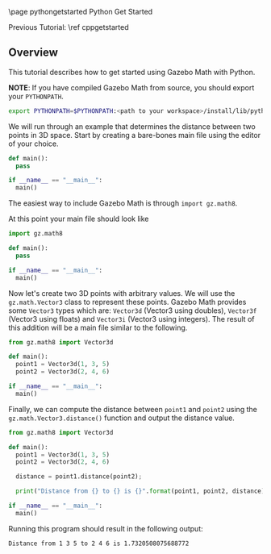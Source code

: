 \page pythongetstarted Python Get Started

Previous Tutorial: \ref cppgetstarted

## Overview

This tutorial describes how to get started using Gazebo Math with Python.

**NOTE**: If you have compiled Gazebo Math from source, you should export
your `PYTHONPATH`.

```bash
export PYTHONPATH=$PYTHONPATH:<path to your workspace>/install/lib/python
```

We will run through an example that determines the distance between two
points in 3D space. Start by creating a bare-bones main file using the
editor of your choice.

```python
def main():
  pass

if __name__ == "__main__":
  main()
```

The easiest way to include Gazebo Math is through `import gz.math8`.

At this point your main file should look like

```python
import gz.math8

def main():
  pass

if __name__ == "__main__":
  main()
```

Now let's create two 3D points with arbitrary values. We will use the
`gz.math.Vector3` class to represent these points. Gazebo Math provides
some `Vector3` types which are: `Vector3d` (Vector3 using doubles), `Vector3f` (Vector3 using floats)
and `Vector3i` (Vector3 using integers). The result of this addition will be a
main file similar to the following.

```python
from gz.math8 import Vector3d

def main():
  point1 = Vector3d(1, 3, 5)
  point2 = Vector3d(2, 4, 6)

if __name__ == "__main__":
  main()
```

Finally, we can compute the distance between `point1` and `point2` using the
`gz.math.Vector3.distance()` function and output the distance value.

```python
from gz.math8 import Vector3d

def main():
  point1 = Vector3d(1, 3, 5)
  point2 = Vector3d(2, 4, 6)

  distance = point1.distance(point2);

  print("Distance from {} to {} is {}".format(point1, point2, distance))

if __name__ == "__main__":
  main()
```

Running this program should result in the following output:

```{.bash}
Distance from 1 3 5 to 2 4 6 is 1.7320508075688772
```
